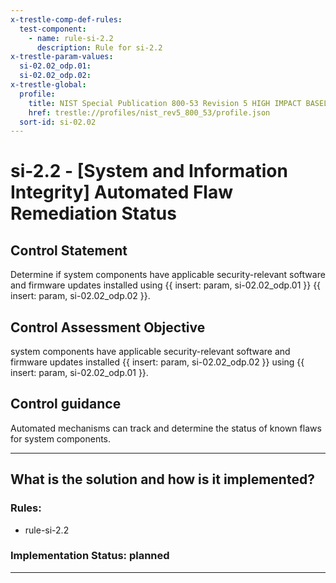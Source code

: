 ```yaml
---
x-trestle-comp-def-rules:
  test-component:
    - name: rule-si-2.2
      description: Rule for si-2.2
x-trestle-param-values:
  si-02.02_odp.01:
  si-02.02_odp.02:
x-trestle-global:
  profile:
    title: NIST Special Publication 800-53 Revision 5 HIGH IMPACT BASELINE
    href: trestle://profiles/nist_rev5_800_53/profile.json
  sort-id: si-02.02
---
```


# si-2.2 - \[System and Information Integrity\] Automated Flaw Remediation Status

## Control Statement

Determine if system components have applicable security-relevant software and firmware updates installed using {{ insert: param, si-02.02_odp.01 }} {{ insert: param, si-02.02_odp.02 }}.

## Control Assessment Objective

system components have applicable security-relevant software and firmware updates installed {{ insert: param, si-02.02_odp.02 }} using {{ insert: param, si-02.02_odp.01 }}.

## Control guidance

Automated mechanisms can track and determine the status of known flaws for system components.

______________________________________________________________________

## What is the solution and how is it implemented?

<!-- For implementation status enter one of: implemented, partial, planned, alternative, not-applicable -->

<!-- Note that the list of rules under ### Rules: is read-only and changes will not be captured after assembly to JSON -->

<!-- Add control implementation description here for control: si-2.2 -->

### Rules:

  - rule-si-2.2

### Implementation Status: planned

______________________________________________________________________
